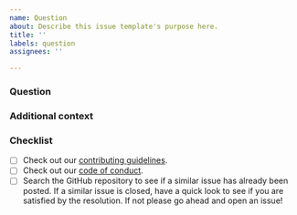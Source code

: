 ```yaml
---
name: Question
about: Describe this issue template's purpose here.
title: ''
labels: question
assignees: ''

---
```


### Question


### Additional context
<!-- Add any other context or screenshots about the feature request here. -->
<!-- This part is optional. -->


### Checklist

  - [ ] Check out our [contributing guidelines](https://github.com/astropy/astropy/blob/master/CONTRIBUTING.md).
  - [ ] Check out our [code of conduct](https://github.com/astropy/astropy/blob/master/CODE_OF_CONDUCT.md).
  - [ ] Search the GitHub repository to see if a similar issue has already been posted. If a similar issue is closed, have a quick look to see if you are satisfied by the resolution. If not please go ahead and open an issue!
